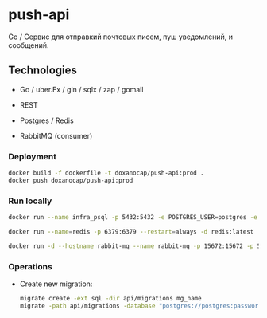 # push-api

Go / Сервис для отправкий почтовых писем, пуш уведомлений, и сообщений.

## Technologies

- Go / uber.Fx / gin / sqlx / zap / gomail

- REST

- Postgres / Redis

- RabbitMQ (consumer)

### Deployment

```sh
docker build -f dockerfile -t doxanocap/push-api:prod .
docker push doxanocap/push-api:prod
```

### Run locally

```bash
docker run --name infra_psql -p 5432:5432 -e POSTGRES_USER=postgres -e POSTGRES_PASSWORD=password12345 -e POSTGRES_DB=infra-psql -d postgres:14-alpine

docker run --name=redis -p 6379:6379 --restart=always -d redis:latest

docker run -d --hostname rabbit-mq --name rabbit-mq -p 15672:15672 -p 5672:5672 -e RABBITMQ_DEFAULT_USER=user -e RABBITMQ_DEFAULT_PASS=password rabbitmq:3-management
```

### Operations

- Create new migration:
  ```sh
  migrate create -ext sql -dir api/migrations mg_name
  migrate -path api/migrations -database "postgres://postgres:password12345@localhost:5432/infra-psql?sslmode=disable" up
  ```
